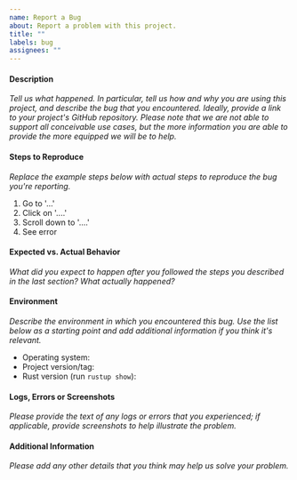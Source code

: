 ```yaml
---
name: Report a Bug
about: Report a problem with this project.
title: ""
labels: bug
assignees: ""
---
```


#### Description ####

_Tell us what happened. In particular, tell us how and why you are using this project, and describe the bug that you encountered. Ideally, provide a link to your project's GitHub repository. Please note that we are not able to support all conceivable use cases, but the more information you are able to provide the more equipped we will be to help._

#### Steps to Reproduce ####

_Replace the example steps below with actual steps to reproduce the bug you're reporting._

1. Go to '...'
2. Click on '....'
3. Scroll down to '....'
4. See error

#### Expected vs. Actual Behavior ####

_What did you expect to happen after you followed the steps you described in the last section? What actually happened?_

#### Environment ####

_Describe the environment in which you encountered this bug. Use the list below as a starting point and add additional information if you think it's relevant._

- Operating system:
- Project version/tag:
- Rust version (run `rustup show`):

#### Logs, Errors or Screenshots ####

_Please provide the text of any logs or errors that you experienced; if applicable, provide screenshots to help illustrate the problem._

#### Additional Information ####

_Please add any other details that you think may help us solve your problem._
